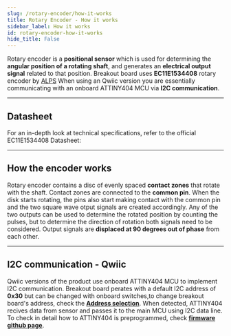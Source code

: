 ```yaml
---
slug: /rotary-encoder/how-it-works 
title: Rotary Encoder - How it works
sidebar_label: How it works 
id: rotary-encoder-how-it-works 
hide_title: False
---  
```


Rotary encoder is a **positional sensor** which is used for determining the **angular position of a rotating shaft**, and generates an **electrical output signal** related to that position. Breakout board uses **EC11E1534408** rotary encoder by [ALPS](https://eu.mouser.com/ProductDetail/Alps-Alpine/EC11E1534408?qs=PoKhxlfUXjJk5yy1jIb28A%3D%3D&srsltid=AfmBOoqWdrLCWfukAif74HADQ5xgEWlmpqFwtwPZqIAtxNFYmnJB0LJY) When using an Qwiic version you are essentially communicating with an onboard ATTINY404 MCU via **I2C communication**.

<CenteredImage src="/img/rotary-encoder/333188_ATTiny_highlighted.jpg" alt="ATTINY404 on the board" caption="ATTINY404 on the board" width="400px" />

---

## Datasheet

For an in-depth look at technical specifications, refer to the official EC11E1534408 Datasheet:

<QuickLink  
  title="EC11E1534408 Datasheet"  
  description="Detailed technical documentation for the EC11E1534408 sensors"  
  url="https://soldered.com/productdata/2023/08/Soldered_rotary-encoder_datasheet.pdf"  
/>  

---

## How the encoder works

Rotary encoder contains a disc of evenly spaced **contact zones** that rotate with the shaft. Contact zones are connected to the **common pin**. When the disk starts rotating, the pins also start making contact with the common pin and the two square wave otput signals are created accordingly. Any of the two outputs can be used to determine the rotated position by counting the pulses, but to determine the direction of rotation both signals need to be considered. Output signals are **displaced at 90 degrees out of phase** from each other.

<CenteredImage src="/img/rotary-encoder/incremental_encoder.gif" alt="Conceptual drawing of a rotary incremental encoder" caption="Conceptual drawing of a rotary incremental encoder" width="400px" />

<CenteredImage src="/img/rotary-encoder/Quadrature_Diagram.svg" alt="Conceptual drawing of output signals" caption="Conceptual drawing of output signals" width="400px" />

---

## I2C communication - Qwiic

Qwiic versions of the product use onboard ATTINY404 MCU to implement I2C communication. Breakout board perates with a default I2C address of **0x30**  but can be changed with onboard switches,to change breakout board's address, check the [**Address selection**](/documentation/rotary-encoder/how-it-works/#address-selection-for-qwiic-version). When detected, ATTINY404 recives data from sensor and passes it to the main MCU using I2C data line. To check in detail how to ATTINY404 is preprogrammed, check [**firmware github page**](https://github.com/SolderedElectronics/Soldered-Hall-Effect-Sensor-Arduino-Library/tree/dev/extras/attiny_firmware).

